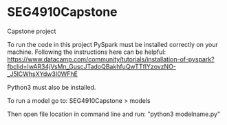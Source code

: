# SEG4910Capstone
Capstone project

To run the code in this project PySpark must be installed correctly on your machine. Following the instructions here can be helpful: https://www.datacamp.com/community/tutorials/installation-of-pyspark?fbclid=IwAR34jVsMn_GuscJTadoQBakhfuQwTTfIYzovzNO-_J5lCWhsXYdw3I0WFhE

Python3 must also be installed. 

To run a model go to: 
SEG4910Capstone > models  

Then open file location in command line and run:
"python3 modelname.py"

